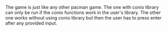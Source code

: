 The game is just like any other pacman game.
The one with conio library can only be run if the conio functions work in the user's library.
The other one works without using conio library but then the user has to press enter after any provided input.
